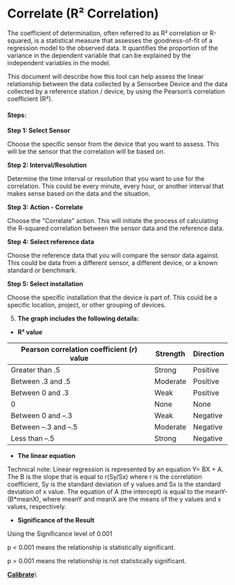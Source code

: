 # Correlate (R² Correlation)

The coefficient of determination, often referred to as R² correlation or R-squared, is a statistical measure that assesses the goodness-of-fit of a regression model to the observed data. It quantifies the proportion of the variance in the dependent variable that can be explained by the independent variables in the model.

This document will describe how this tool can help assess the linear relationship between the data collected by a Sensorbee Device and the data collected by a reference station / device, by using the Pearson’s correlation coefficient (R²).

#### Steps: <a href="#id-26cb23f7e774403fbcbcc2ad08543255" id="id-26cb23f7e774403fbcbcc2ad08543255"></a>

**Step 1: Select Sensor**&#x20;

Choose the specific sensor from the device that you want to assess. This will be the sensor that the correlation will be based on.

**Step 2: Interval/Resolution**&#x20;

Determine the time interval or resolution that you want to use for the correlation. This could be every minute, every hour, or another interval that makes sense based on the data and the situation.

**Step 3: Action - Correlate**&#x20;

Choose the "Correlate" action. This will initiate the process of calculating the R-squared correlation between the sensor data and the reference data.

**Step 4: Select reference data**&#x20;

Choose the reference data that you will compare the sensor data against. This could be data from a different sensor, a different device, or a known standard or benchmark.

**Step 5: Select installation**&#x20;

Choose the specific installation that the device is part of. This could be a specific location, project, or other grouping of devices.

5. **The graph includes the following details:**

* **R² value**

| **Pearson correlation coefficient (**_**r**_**) value** | **Strength** | **Direction** |
| ------------------------------------------------------- | ------------ | ------------- |
| Greater than .5                                         | Strong       | Positive      |
| Between .3 and .5                                       | Moderate     | Positive      |
| Between 0 and .3                                        | Weak         | Positive      |
| 0                                                       | None         | None          |
| Between 0 and –.3                                       | Weak         | Negative      |
| Between –.3 and –.5                                     | Moderate     | Negative      |
| Less than –.5                                           | Strong       | Negative      |

* **The linear equation**

Technical note: Linear regression is represented by an equation Y= BX + A. The B is the slope that is equal to r(Sy/Sx) where r is the correlation coefficient, Sy is the standard deviation of y values and Sx is the standard deviation of x value. The equation of A (the intercept) is equal to the meanY-(B\*meanX), where meanY and meanX are the means of the y values and x values, respectively.

* **Significance of the Result**

Using the Significance level of 0.001

p < 0.001 means the relationship is statistically significant.

p > 0.001 means the relationship is not statistically significant.

[**Calibrate**](./#calibrate)\

